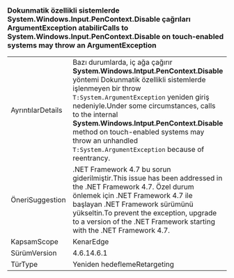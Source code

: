 ### <a name="calls-to-systemwindowsinputpencontextdisable-on-touch-enabled-systems-may-throw-an-argumentexception"></a><span data-ttu-id="fb611-101">Dokunmatik özellikli sistemlerde System.Windows.Input.PenContext.Disable çağrıları ArgumentException atabilir</span><span class="sxs-lookup"><span data-stu-id="fb611-101">Calls to System.Windows.Input.PenContext.Disable on touch-enabled systems may throw an ArgumentException</span></span>

|   |   |
|---|---|
|<span data-ttu-id="fb611-102">Ayrıntılar</span><span class="sxs-lookup"><span data-stu-id="fb611-102">Details</span></span>|<span data-ttu-id="fb611-103">Bazı durumlarda, iç ağa çağırır <strong>System.Windows.Intput.PenContext.Disable</strong> yöntemi Dokunmatik özellikli sistemlerde işlenmeyen bir throw <code>T:System.ArgumentException</code> yeniden giriş nedeniyle.</span><span class="sxs-lookup"><span data-stu-id="fb611-103">Under some circumstances, calls to the internal <strong>System.Windows.Intput.PenContext.Disable</strong> method on touch-enabled systems may throw an unhandled <code>T:System.ArgumentException</code> because of reentrancy.</span></span>|
|<span data-ttu-id="fb611-104">Öneri</span><span class="sxs-lookup"><span data-stu-id="fb611-104">Suggestion</span></span>|<span data-ttu-id="fb611-105">.NET Framework 4.7 bu sorun giderilmiştir.</span><span class="sxs-lookup"><span data-stu-id="fb611-105">This issue has been addressed in the .NET Framework 4.7.</span></span> <span data-ttu-id="fb611-106">Özel durum önlemek için .NET Framework 4.7 ile başlayan .NET Framework sürümünü yükseltin.</span><span class="sxs-lookup"><span data-stu-id="fb611-106">To prevent the exception, upgrade to a version of the .NET Framework starting with the .NET Framework 4.7.</span></span>|
|<span data-ttu-id="fb611-107">Kapsam</span><span class="sxs-lookup"><span data-stu-id="fb611-107">Scope</span></span>|<span data-ttu-id="fb611-108">Kenar</span><span class="sxs-lookup"><span data-stu-id="fb611-108">Edge</span></span>|
|<span data-ttu-id="fb611-109">Sürüm</span><span class="sxs-lookup"><span data-stu-id="fb611-109">Version</span></span>|<span data-ttu-id="fb611-110">4.6.1</span><span class="sxs-lookup"><span data-stu-id="fb611-110">4.6.1</span></span>|
|<span data-ttu-id="fb611-111">Tür</span><span class="sxs-lookup"><span data-stu-id="fb611-111">Type</span></span>|<span data-ttu-id="fb611-112">Yeniden hedefleme</span><span class="sxs-lookup"><span data-stu-id="fb611-112">Retargeting</span></span>|

